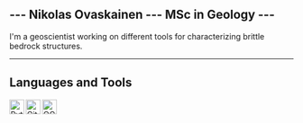 ## --- Nikolas Ovaskainen --- MSc in Geology ---

I'm a geoscientist working on different tools for characterizing
brittle bedrock structures.

---

## Languages and Tools

[<img align="left" alt="Python 3" width="26px" src="https://upload.wikimedia.org/wikipedia/commons/thumb/c/c3/Python-logo-notext.svg/64px-Python-logo-notext.svg.png" />][python]
[<img align="left" alt="Git" width="26px" src="https://upload.wikimedia.org/wikipedia/commons/thumb/3/3f/Git_icon.svg/64px-Git_icon.svg.png" />][git]
[<img align="left" alt="QGIS 3" width="26px" src="https://upload.wikimedia.org/wikipedia/commons/thumb/9/91/QGIS_logo_new.svg/256px-QGIS_logo_new.svg.png" />][qgis3]

[python]: https://www.python.org
[git]: https://git-scm.com
[qgis3]: https://qgis.org/en/site/


